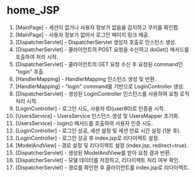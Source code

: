 # home_JSP

1. [MainPage] - 세션이 없거나 사용자 정보가 없음을 감지하고 쿠키를 확인함.
2. [MainPage] - 사용자 정보가 없어서 로그인 페이지 링크 제공.
3. [DispatcherServlet] - DispatcherServlet 생성자 호출로 인스턴스 생성.
4. [DispatcherServlet] - 클라이언트의 POST 요청을 수신하고 doGet() 메서드를 호출하여 처리 시작.
5. [DispatcherServlet] - 클라이언트의 GET 요청 수신 후 요청된 command인 "login" 추출.
6. [HandlerMapping] - HandlerMapping 인스턴스 생성 및 반환.
7. [HandlerMapping] - "login" command를 기반으로 LoginController 생성.
8. [DispatcherServlet] - 생성된 LoginController 인스턴스를 사용하여 요청 로직 처리 시작.
9. [LoginController] - 로그인 시도, 사용자 ID(user80)로 인증을 시작.
10. [UsersService] - UsersService 인스턴스 생성 및 UsersMapper 초기화.
11. [UsersService] - login() 메서드를 호출하여 사용자 인증 시도.
12. [LoginController] - 로그인 성공, 세션 설정 및 세션 만료 시간 설정 (1분 후).
13. [LoginController] - 로그인 성공 후 index.jsp로 리다이렉트 설정.
14. [ModelAndView] - 경로 설정 및 리다이렉트 설정 (index.jsp, redirect=true).
15. [DispatcherServlet] - 생성된 ModelAndView를 받아 요청 결과 반환.
16. [DispatcherServlet] - 모델 데이터를 저장하고, 리다이렉트 처리 여부 확인.
17. [DispatcherServlet] - 경로를 확인한 후 클라이언트를 index.jsp로 리다이렉트.
